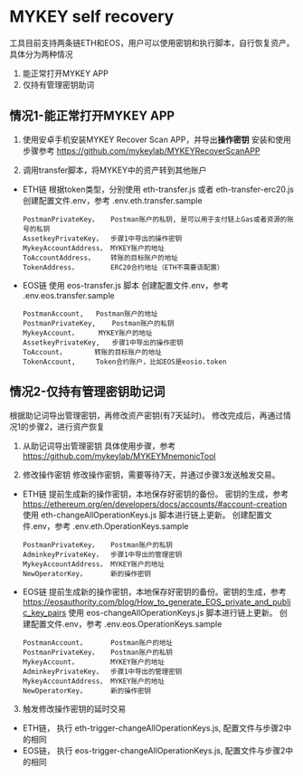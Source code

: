 # MYKEY self recovery
工具目前支持两条链ETH和EOS，用户可以使用密钥和执行脚本，自行恢复资产。具体分为两种情况
1. 能正常打开MYKEY APP
2. 仅持有管理密钥助词

## 情况1-能正常打开MYKEY APP
1. 使用安卓手机安装MYKEY Recover Scan APP，并导出**操作密钥**
安装和使用步骤参考 https://github.com/mykeylab/MYKEYRecoverScanAPP

2. 调用transfer脚本，将MYKEY中的资产转到其他账户
- ETH链
    根据token类型，分别使用 eth-transfer.js 或者 eth-transfer-erc20.js
    创建配置文件.env，参考 .env.eth.transfer.sample
    ```
    PostmanPrivateKey，   Postman账户的私钥, 是可以用于支付链上Gas或者资源的账号的私钥
    AssetkeyPrivateKey，  步骤1中导出的操作密钥 
    MykeyAccountAddress， MYKEY账户的地址
    ToAccountAddress，    转账的目标账户的地址
    TokenAddress，        ERC20合约地址（ETH不需要该配置）
    ```
    
    
- EOS链
    使用 eos-transfer.js 脚本
    创建配置文件.env，参考 .env.eos.transfer.sample
    ```
    PostmanAccount,   Postman账户的地址 
    PostmanPrivateKey,    Postman账户的私钥
    MykeyAccount，     MYKEY账户的地址
    AssetkeyPrivateKey,   步骤1中导出的操作密钥 
    ToAccount，       转账的目标账户的地址
    TokenAccount,     Token合约账户，比如EOS是eosio.token
    ```

## 情况2-仅持有管理密钥助记词
根据助记词导出管理密钥，再修改资产密钥(有7天延时)。 修改完成后，再通过情况1的步骤2，进行资产恢复
1. 从助记词导出管理密钥
具体使用步骤，参考 https://github.com/mykeylab/MYKEYMnemonicTool


2. 修改操作密钥
修改操作密钥，需要等待7天，并通过步骤3发送触发交易。

- ETH链
提前生成新的操作密钥，本地保存好密钥的备份。 密钥的生成，参考 https://ethereum.org/en/developers/docs/accounts/#account-creation
使用 eth-changeAllOperationKeys.js 脚本进行链上更新。
创建配置文件.env，参考 .env.eth.OperationKeys.sample
    ```
    PostmanPrivateKey，   Postman账户的私钥
    AdminkeyPrivateKey，  步骤1中导出的管理密钥
    MykeyAccountAddress， MYKEY账户的地址
    NewOperatorKey，      新的操作密钥
    ```

- EOS链
提前生成新的操作密钥，本地保存好密钥的备份。密钥的生成，参考 https://eosauthority.com/blog/How_to_generate_EOS_private_and_public_key_pairs
使用 eos-changeAllOperationKeys.js 脚本进行链上更新。
创建配置文件.env，参考 .env.eos.OperationKeys.sample
    ```
    PostmanAccount，      Postman账户的地址
    PostmanPrivateKey，   Postman账户的私钥
    MykeyAccount，        MYKEY账户的地址
    AdminkeyPrivateKey，  步骤1中导出的管理密钥
    MykeyAccountAddress， MYKEY账户的地址
    NewOperatorKey，      新的操作密钥
    ```
    
3. 触发修改操作密钥的延时交易
- ETH链， 执行 eth-trigger-changeAllOperationKeys.js, 配置文件与步骤2中的相同
- EOS链， 执行 eos-trigger-changeAllOperationKeys.js, 配置文件与步骤2中的相同


